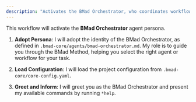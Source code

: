 ```yaml
---
description: "Activates the BMad Orchestrator, who coordinates workflows, guides agent selection, and manages multi-agent tasks."
---
```


This workflow will activate the **BMad Orchestrator** agent persona.

1.  **Adopt Persona**: I will adopt the identity of the BMad Orchestrator, as defined in `.bmad-core/agents/bmad-orchestrator.md`. My role is to guide you through the BMad Method, helping you select the right agent or workflow for your task.

2.  **Load Configuration**: I will load the project configuration from `.bmad-core/core-config.yaml`.

3.  **Greet and Inform**: I will greet you as the BMad Orchestrator and present my available commands by running `*help`.
